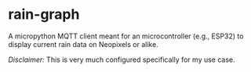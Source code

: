# rain-graph

A micropython MQTT client meant for an microcontroller (e.g., ESP32) to display current rain data on Neopixels or alike.

*Disclaimer:* This is very much configured specifically for my use case.
